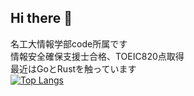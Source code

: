 ## Hi there 👋
名工大情報学部code所属です  
情報安全確保支援士合格、TOEIC820点取得  
最近はGoとRustを触っています  
[![Top Langs](https://github-readme-stats.vercel.app/api/top-langs/?username=uzak0209
)](https://github.com/anuraghazra/github-readme-stats)
